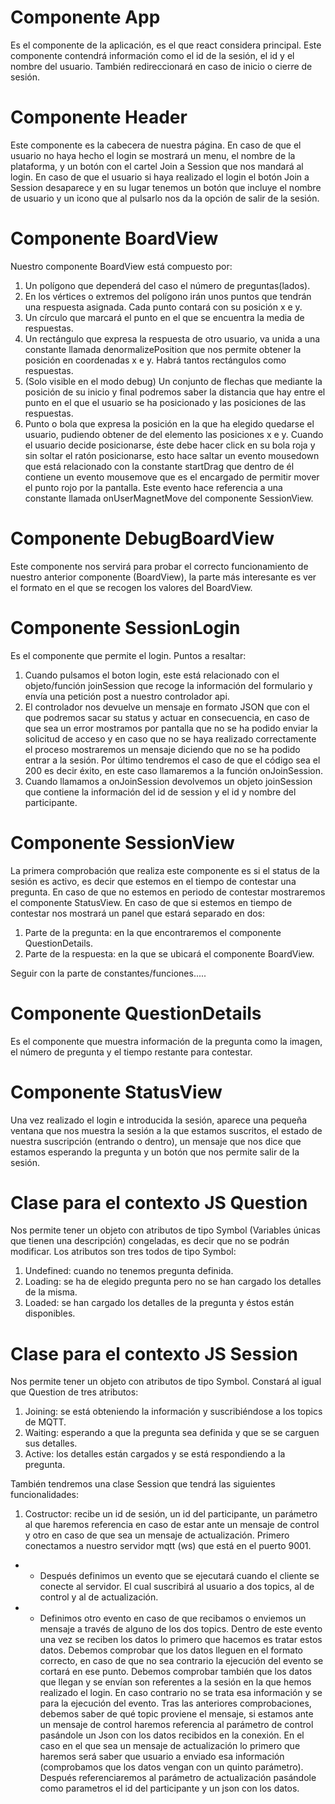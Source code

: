 # Componente App

Es el componente de la aplicación, es el que react considera principal. Este componente contendrá información como el id de la sesión, el id y el nombre del usuario. También redireccionará en caso de inicio o cierre de sesión.

# Componente Header

Este componente es la cabecera de nuestra página.
En caso de que el usuario no haya hecho el login se mostrará un menu, el nombre de la plataforma, y un botón con el cartel Join a Session que nos mandará al login.
En caso de que el usuario si haya realizado el login el botón Join a Session desaparece y en su lugar tenemos un botón que incluye el nombre de usuario y un icono que al pulsarlo nos da la opción de salir de la sesión. 


# Componente BoardView

Nuestro componente BoardView está compuesto por:
1. Un polígono que dependerá del caso el número de preguntas(lados).
2. En los vértices o extremos del polígono irán unos puntos que tendrán una respuesta asignada. Cada punto contará con su posición x e y.
3. Un círculo que marcará el punto en el que se encuentra la media de respuestas.
4. Un rectángulo que expresa la respuesta de otro usuario, va unida a una constante llamada denormalizePosition que nos permite obtener la posición en coordenadas x e y. Habrá tantos rectángulos como respuestas.
5. (Solo visible en el modo debug) Un conjunto de flechas que mediante la posición de su inicio y final podremos saber la distancia que hay entre el punto en el que el usuario se ha posicionado y las posiciones de las respuestas.
6. Punto o bola que expresa la posición en la que ha elegido quedarse el usuario, pudiendo obtener de del elemento las posiciones x e y. Cuando el usuario decide posicionarse, éste debe hacer click en su bola roja y sin soltar el ratón posicionarse, esto hace saltar un evento mousedown que está relacionado con la constante startDrag que dentro de él contiene un evento mousemove que es el encargado de permitir mover el punto rojo por la pantalla. Este evento hace referencia a una constante llamada onUserMagnetMove del componente 
 SessionView.

# Componente DebugBoardView

Este componente nos servirá para probar el correcto funcionamiento de nuestro anterior componente (BoardView), la parte más interesante es ver el formato en el que se recogen los valores del BoardView.

# Componente SessionLogin

Es el componente que permite el login. Puntos a resaltar:

1. Cuando pulsamos el boton login, este está relacionado con el objeto/función joinSession que recoge la información del formulario  y envía una petición post a nuestro controlador api. 
2. El controlador nos devuelve un mensaje en formato JSON que con el que podremos sacar su status y actuar en consecuencia, en caso de que sea un error mostramos por pantalla que no se ha podido enviar la solicitud de acceso y en caso que no se haya realizado correctamente el proceso mostraremos un mensaje diciendo que no se ha podido entrar a la sesión. Por último tendremos el caso de que el código sea el 200 es decir éxito, en este caso llamaremos a la función onJoinSession.
3. Cuando llamamos a onJoinSession devolvemos un objeto joinSession que contiene la información del id de session y el id y nombre del participante.


# Componente SessionView

La primera comprobación que realiza este componente es si el status de la sesión es activo, es decir que estemos en el tiempo de contestar una pregunta.
En caso de que no estemos en periodo de contestar mostraremos el componente StatusView.
En caso de que si estemos en tiempo de contestar nos mostrará un panel que estará separado en dos:
1. Parte de la pregunta: en la que encontraremos el componente QuestionDetails.
2. Parte de la respuesta: en la que se ubicará el componente BoardView.

Seguir con la parte de constantes/funciones.....

# Componente QuestionDetails

Es el componente que muestra información de la pregunta como la imagen, el número de pregunta y el tiempo restante para contestar.

# Componente StatusView

Una vez realizado el login e introducida la sesión, aparece una pequeña ventana que nos muestra la sesión a la que estamos suscritos, el estado de nuestra suscripción (entrando o dentro), un mensaje que nos dice que estamos esperando la pregunta y un botón que nos permite salir de la sesión.

# Clase para el contexto JS Question

Nos permite tener un objeto con atributos de tipo Symbol (Variables únicas que tienen una descripción) congeladas, es decir que no se podrán modificar. Los atributos son tres todos de tipo Symbol:
1. Undefined: cuando no tenemos pregunta definida.
2. Loading: se ha de elegido pregunta pero no se han cargado los detalles de la misma.
3. Loaded: se han cargado los detalles de la pregunta y éstos están disponibles.

# Clase para el contexto JS Session

Nos permite tener un objeto con atributos de tipo Symbol. Constará al igual que Question de tres atributos:
1. Joining: se está obteniendo la información y suscribiéndose a los topics de MQTT.
2. Waiting: esperando a que la pregunta sea definida y que se se carguen sus detalles.
3. Active: los detalles están cargados y se está respondiendo a la pregunta.

También tendremos una clase Session que tendrá las siguientes funcionalidades:
1. Costructor: recibe un id de sesión, un id del participante, un parámetro al que haremos referencia en caso de estar ante un mensaje de control y otro en caso de que sea un mensaje de actualización. Primero conectamos a nuestro servidor mqtt (ws) que está en el puerto 9001. 
* * Después definimos un evento que se ejecutará cuando el cliente se conecte al servidor. El cual suscribirá al usuario a dos topics, al de control y al de actualización. 
* * Definimos otro evento en caso de que recibamos o enviemos un mensaje a través de alguno de los dos topics. Dentro de este evento una vez se reciben los datos lo primero que hacemos es tratar estos datos. Debemos comprobar que los datos lleguen en el formato correcto, en caso de que no sea contrario la ejecución del evento se cortará en ese punto. Debemos comprobar también que los datos que llegan y se envían son referentes a la sesión en la que hemos realizado el login. En caso contrario no se trata esa información y se para la ejecución del evento. Tras las anteriores comprobaciones, debemos saber de qué topic proviene el mensaje, si estamos ante un mensaje de control haremos referencia al parámetro de control pasándole un Json con los datos recibidos en la conexión. En el caso en el que sea un mensaje de actualización lo primero que haremos será saber que usuario a enviado esa información (comprobamos que los datos vengan con un quinto parámetro). Después referenciaremos al parámetro de actualización pasándole como parametros el id del participante y un json con los datos.
